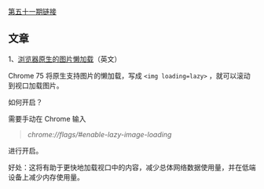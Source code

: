 [第五十一期链接](https://github.com/ruanyf/weekly/blob/master/docs/issue-51.md)

## 文章

1、[浏览器原生的图片懒加载](https://addyosmani.com/blog/lazy-loading/)（英文）

Chrome 75 将原生支持图片的懒加载，写成 `<img loading=lazy>` ，就可以滚动到视口加载图片。

如何开启？

需要手动在 Chrome 输入

> *chrome://flags/#enable-lazy-image-loading*

进行开启。

好处：这将有助于更快地加载视口中的内容，减少总体网络数据使用量，并在低端设备上减少内存使用量。

